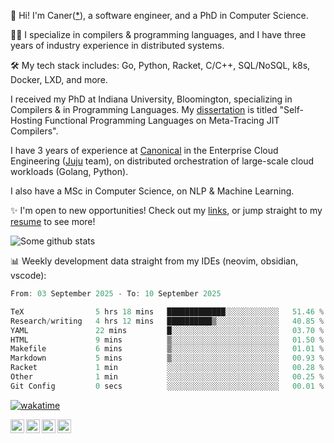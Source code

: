 👋 Hi! I'm Caner([*](https://cderici.github.io/docs/audio/name-pronunciation.opus)), a software engineer, and a PhD in Computer Science.

🧙‍♂️ I specialize in compilers & programming languages, and I have three years of industry experience in distributed systems.

🛠️ My tech stack includes: Go, Python, Racket, C/C++, SQL/NoSQL, k8s, Docker, LXD, and more.

I received my PhD at Indiana University, Bloomington, specializing in Compilers & in Programming Languages. My [dissertation](https://github.com/cderici/dissertation) is titled "Self-Hosting Functional Programming Languages on Meta-Tracing JIT Compilers".

I have 3 years of experience at [Canonical](https://github.com/canonical) in the Enterprise Cloud Engineering ([Juju](https://github.com/juju/juju) team), on distributed orchestration of large-scale cloud workloads (Golang, Python).

I also have a MSc in Computer Science, on NLP & Machine Learning.

✨ I'm open to new opportunities! Check out my [links](https://dericilab.live/), or jump straight to my [resume](https://cderici.github.io/docs/CanerDerici_Resume.pdf) to see more!

![Some github stats](https://github-readme-stats.vercel.app/api?username=cderici&show_icons=true&theme=radical&hide_border=true&hide=stars,contribs)

📊 Weekly development data straight from my IDEs (neovim, obsidian, vscode):

<!--START_SECTION:waka-->

```go
From: 03 September 2025 - To: 10 September 2025

TeX                5 hrs 18 mins   █████████████░░░░░░░░░░░░   51.46 %
Research/writing   4 hrs 12 mins   ██████████▒░░░░░░░░░░░░░░   40.85 %
YAML               22 mins         █░░░░░░░░░░░░░░░░░░░░░░░░   03.70 %
HTML               9 mins          ▒░░░░░░░░░░░░░░░░░░░░░░░░   01.50 %
Makefile           6 mins          ▒░░░░░░░░░░░░░░░░░░░░░░░░   01.01 %
Markdown           5 mins          ▒░░░░░░░░░░░░░░░░░░░░░░░░   00.93 %
Racket             1 min           ░░░░░░░░░░░░░░░░░░░░░░░░░   00.28 %
Other              1 min           ░░░░░░░░░░░░░░░░░░░░░░░░░   00.25 %
Git Config         0 secs          ░░░░░░░░░░░░░░░░░░░░░░░░░   00.01 %
```

<!--END_SECTION:waka-->

[![wakatime](https://wakatime.com/badge/user/afc0c5fb-feac-4830-8928-4c313fba9d55.svg)](https://wakatime.com/@afc0c5fb-feac-4830-8928-4c313fba9d55)

<a href="https://cderici.github.io/">
  <img align="left" alt="Homepage" width="22px" src="https://github.com/elax46/custom-brand-icons/blob/main/icon-svg/tabbar-home.svg" />
</a>
<a href="https://www.linkedin.com/in/caner-derici-0619b0aa">
  <img align="left" alt="LinkedIN" width="22px" src="https://upload.wikimedia.org/wikipedia/commons/8/81/LinkedIn_icon.svg" />
</a>
<a href="https://www.instagram.com/caner.derici/">
  <img align="left" alt="Instagram" width="22px" src="https://raw.githubusercontent.com/hussainweb/hussainweb/main/icons/instagram.png" />
</a>
<a href="https://twitter.com/canerderici">
  <img align="left" alt="Twitter" width="22px" src="https://upload.wikimedia.org/wikipedia/commons/6/6f/Logo_of_Twitter.svg" />
</a>





<!--
**cderici/cderici** is a ✨ _special_ ✨ repository because its `README.md` (this file) appears on your GitHub profile.

Here are some ideas to get you started:

- 🔭 I’m currently working on ...
- 🌱 I’m currently learning ...
- 👯 I’m looking to collaborate on ...
- 🤔 I’m looking for help with ...
- 💬 Ask me about ...
- 📫 How to reach me: ...
- 😄 Pronouns: ...
- ⚡ Fun fact: ...
-->
